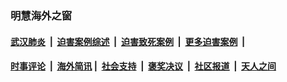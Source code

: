 
### 明慧海外之窗

####  [武汉肺炎](indexes/365.md?t=01261900) &nbsp;|&nbsp;  [迫害案例综述](indexes/328.md?t=01261900) &nbsp;|&nbsp; [迫害致死案例](indexes/277.md?t=01261900)  &nbsp;|&nbsp; [更多迫害案例](indexes/81.md?t=01261900)  &nbsp;|&nbsp; 
####  [时事评论](indexes/251.md?t=01261900) &nbsp;|&nbsp; [海外简讯](indexes/245.md?t=01261900)&nbsp;|&nbsp;  [社会支持](indexes/140.md?t=01261900) &nbsp;|&nbsp; [褒奖决议](indexes/282.md?t=01261900) &nbsp;|&nbsp; [社区报道](indexes/91.md?t=01261900)  &nbsp;|&nbsp; [天人之间](indexes/78.md?t=01261900) 


